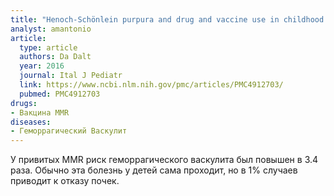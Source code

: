 ```yaml
---
title: "Henoch-Schönlein purpura and drug and vaccine use in childhood: a case-control study"
analyst: amantonio
article:
  type: article
  authors: Da Dalt
  year: 2016
  journal: Ital J Pediatr
  link: https://www.ncbi.nlm.nih.gov/pmc/articles/PMC4912703/
  pubmed: PMC4912703
drugs:
- Вакцина MMR
diseases:
- Геморрагический Васкулит
---
```


У привитых MMR риск геморрагического васкулита был повышен в 3.4 раза. Обычно эта болезнь у детей сама проходит, но в 1% случаев приводит к отказу почек.
